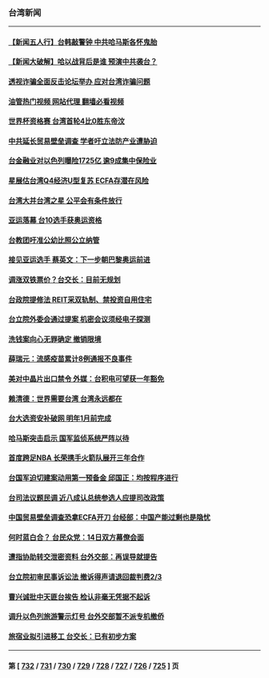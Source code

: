 ### 台湾新闻
---
#### [【新闻五人行】台韩敲警钟 中共哈马斯各怀鬼胎](../../pages/ncid1349361/n14094183.md?10131645) 
#### [【新闻大破解】哈以战背后是谁 预演中共袭台？](../../pages/ncid1349361/n14093979.md?10131645) 
#### [透视诈骗全面反击论坛举办 应对台湾诈骗问题](../../pages/ncid1349361/n14093702.md?10131645) 
#### [油管热门视频 网站代理 翻墙必看视频](http://138.2.39.72:81/youtube.html?epic-marker?10131645)
#### [世界杯资格赛 台湾首轮4比0胜东帝汶](../../pages/ncid1349361/n14094013.md?10131645) 
#### [中共延长贸易壁垒调查 学者吁立法防产业遭胁迫](../../pages/ncid1349361/n14093967.md?10131645) 
#### [台金融业对以色列曝险1725亿 逾9成集中保险业](../../pages/ncid1349361/n14093966.md?10131645) 
#### [星展估台湾Q4经济U型复苏 ECFA存潜在风险](../../pages/ncid1349361/n14093969.md?10131645) 
#### [台湾大并台湾之星 公平会有条件放行](../../pages/ncid1349361/n14093935.md?10131645) 
#### [亚运落幕 台10选手获奥运资格](../../pages/ncid1349361/n14093931.md?10131645) 
#### [台教团吁准公幼比照公立纳管](../../pages/ncid1349361/n14093933.md?10131645) 
#### [接见亚运选手 蔡英文：下一步朝巴黎奥运前进](../../pages/ncid1349361/n14093930.md?10131645) 
#### [调涨双铁票价？台交长：目前无规划](../../pages/ncid1349361/n14093928.md?10131645) 
#### [台政院提修法 REIT采双轨制、禁投资自用住宅](../../pages/ncid1349361/n14093973.md?10131645) 
#### [台立院外委会通过提案 机密会议须经电子探测](../../pages/ncid1349361/n14093971.md?10131645) 
#### [洗钱案向心无罪确定 撤销限境](../../pages/ncid1349361/n14093874.md?10131645) 
#### [薛瑞元：流感疫苗累计8例通报不良事件](../../pages/ncid1349361/n14093872.md?10131645) 
#### [美对中晶片出口禁令 外媒：台积电可望获一年豁免](../../pages/ncid1349361/n14093977.md?10131645) 
#### [赖清德：世界需要台湾 台湾永远都在](../../pages/ncid1349361/n14093870.md?10131645) 
#### [台大选资安补破网 明年1月前完成](../../pages/ncid1349361/n14093868.md?10131645) 
#### [哈马斯突击启示 国军监侦系统严阵以待](../../pages/ncid1349361/n14093866.md?10131645) 
#### [首度跨足NBA 长荣携手火箭队展开三年合作](../../pages/ncid1349361/n14093845.md?10131645) 
#### [台国军迫切建案动用第一预备金 邱国正：均按程序进行](../../pages/ncid1349361/n14093877.md?10131645) 
#### [台司法议题民调 近八成认总统参选人应提司改政策](../../pages/ncid1349361/n14093880.md?10131645) 
#### [中国贸易壁垒调查恐拿ECFA开刀 台经部：中国产能过剩也是隐忧](../../pages/ncid1349361/n14093879.md?10131645) 
#### [何时蓝白合？ 台民众党：14日双方幕僚会面](../../pages/ncid1349361/n14093882.md?10131645) 
#### [遭指协助转交泄密资料 台外交部：再误导就提告](../../pages/ncid1349361/n14093884.md?10131645) 
#### [台立院初审民事诉讼法 撤诉得声请退回裁判费2/3](../../pages/ncid1349361/n14093849.md?10131645) 
#### [曹兴诚批中天匪台挨告 检认非毫无凭据不起诉](../../pages/ncid1349361/n14093851.md?10131645) 
#### [调升以色列旅游警示灯号 台外交部暂不派专机撤侨](../../pages/ncid1349361/n14093835.md?10131645) 
#### [旅宿业拟引进移工 台交长：已有初步方案](../../pages/ncid1349361/n14093825.md?10131645) 

---
#### 第 [ [732](./732.md?10131645) / [731](./731.md?10131645) / [730](./730.md?10131645) / [729](./729.md?10131645) / [728](./728.md?10131645) / [727](./727.md?10131645) / [726](./726.md?10131645) / [725](./725.md?10131645) ] 页

